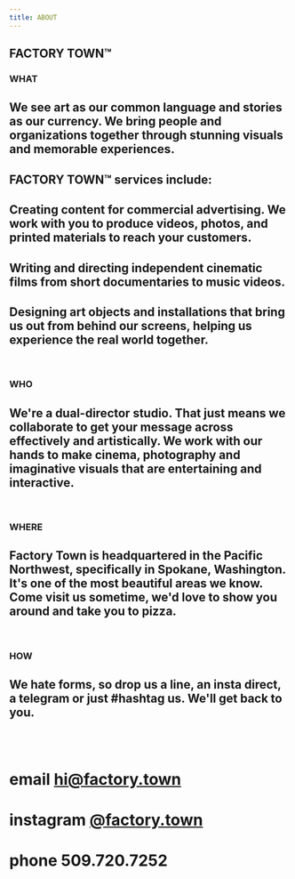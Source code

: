 ```yaml
---
title: ABOUT
---
```


## FACTORY TOWN™


### WHAT 

## We see art as our common language and stories as our currency. We bring people and organizations together through stunning visuals and memorable experiences. 

## FACTORY TOWN™ services include: 
## Creating content for commercial advertising. We work with you to produce videos, photos, and printed materials to reach your customers.

## Writing and directing independent cinematic films from short documentaries to music videos. 

## Designing art objects and installations that bring us out from behind our screens, helping us experience the real world together.

<BR>

### WHO

## We're a dual-director studio. That just means we collaborate to get your message across effectively and artistically. We work with our hands to make cinema, photography and imaginative visuals that are entertaining and interactive.

<BR>

### WHERE

## Factory Town is headquartered in the Pacific Northwest, specifically in Spokane, Washington. It's one of the most beautiful areas we know. Come visit us sometime, we'd love to show you around and take you to pizza.

<BR>

### HOW

## We hate forms, so drop us a line, an insta direct, a telegram or just #hashtag us. We'll get back to you.

<BR>
<BR>

# email <a href="mailto:hi@factory.town" class="js-no-ajax">hi@factory.town</a>

# instagram [@factory.town](http://instagram.com/factory.town)

# phone 509.720.7252